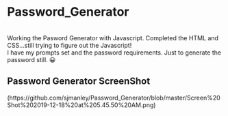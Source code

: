 # Password_Generator
<br>
Working the Pasword Generator with Javascript. Completed the HTML and CSS...still trying to figure out the Javascript!
<br>
I have my prompts set and the password requirements. Just to generate the password still.
  😀
  <br>
 <h2>Password Generator ScreenShot</h2>
 (https://github.com/sjmanley/Password_Generator/blob/master/Screen%20Shot%202019-12-18%20at%205.45.50%20AM.png)
